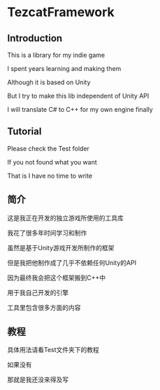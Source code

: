 # TezcatFramework

## Introduction

This is a library for my indie game

I spent years learning and making them

Although it is based on Unity

But I try to make this lib independent of Unity API

I will translate C# to C++ for my own engine finally

## Tutorial

Please check the Test folder

If you not found what you want

That is I have no time to write

## 简介

这是我正在开发的独立游戏所使用的工具库

我花了很多年时间学习和制作

虽然是基于Unity游戏开发所制作的框架

但是我把他制作成了几乎不依赖任何Unity的API

因为最终我会把这个框架搬到C++中

用于我自己开发的引擎

工具里包含很多方面的内容

## 教程

具体用法请看Test文件夹下的教程

如果没有

那就是我还没来得及写